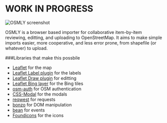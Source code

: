 # WORK IN PROGRESS

![OSMLY screenshot](https://raw.github.com/aaronlidman/parks-project/master/example.jpg)

OSMLY is a browser based importer for collaborative item-by-item reviewing, editting, and uploading to OpenStreetMap. It aims to make simple imports easier, more cooperative, and less error prone, from shapefile (or whatever) to upload.

###Libraries that make this possbile
- [Leaflet](leafletjs.com) for the map
- [Leaflet Label plugin](https://github.com/Leaflet/Leaflet.label) for the labels
- [Leaflet Draw plugin](https://github.com/Leaflet/Leaflet.draw) for editting
- [Leaflet Bing layer](https://github.com/shramov/leaflet-plugins/blob/master/layer/tile/Bing.js) for the Bing tiles
- [osm-auth](https://github.com/osmlab/osm-auth) for OSM authentication
- [CSS-Modal](http://drublic.github.io/css-modal/) for the modals
- [reqwest](https://github.com/ded/reqwest) for requests
- [bonzo](https://github.com/ded/bonzo) for DOM manipulation
- [bean](https://github.com/fat/bean) for events
- [Foundicons](http://zurb.com/playground/foundation-icons) for the icons

<!--
### Current flow
- prep your source
    - reproject to EPSG:4326 (WGS 84)
	- remove useless attributes (like official internal ids)
	- you don't need to rename attributes to their osm equivalents, OSMLY can do that for you
		- see renameProperty
	- you don't need to add a common attribute to everything like 'source=cityXYZ' or 'leisure=park', OSMLY can do that for you
		- see appendTag
- convert your source to geojson
    - I suggest ogr2ogr
- run `python build.py YOURGEOJSON`
	- this makes sure geometry is valid, simplifies, seperates easy and difficult items, adds bounds, and converts everything to a sqlite database ready to be served up to the world

# BSD License

-->

